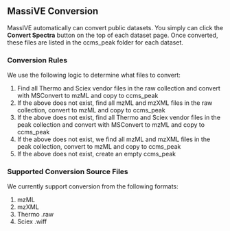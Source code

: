 ## MassiVE Conversion

MassIVE automatically can convert public datasets. You simply can click the **Convert Spectra** button on the top of each dataset page. Once converted, these files are listed in the ccms_peak folder for each dataset. 

### Conversion Rules

We use the following logic to determine what files to convert:

1. Find all Thermo and Sciex vendor files in the raw collection and convert with MSConvert to mzML and copy to ccms_peak
1. If the above does not exist, find all mzML and mzXML files in the raw collection, convert to mzML and copy to ccms_peak
1. If the above does not exist, find all Thermo and Sciex vendor files in the peak collection and convert with MSConvert to mzML and copy to ccms_peak
3. If the above does not exist, we find all mzML and mzXML files in the peak collection, convert to mzML and copy to ccms_peak
4. If the above does not exist, create an empty ccms_peak

### Supported Conversion Source Files

We currently support conversion from the following formats:

1. mzML
2. mzXML
4. Thermo .raw
5. Sciex .wiff

